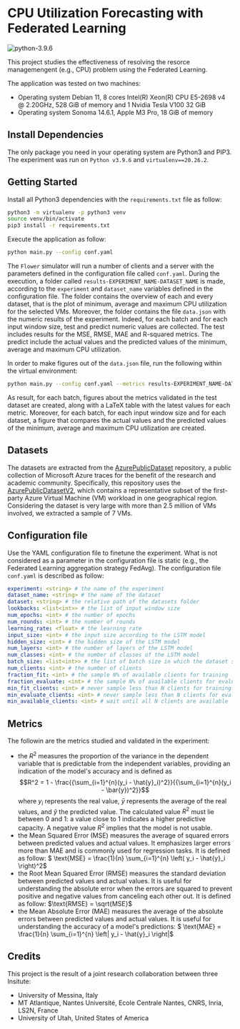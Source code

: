 # CPU Utilization Forecasting with Federated Learning
![python-3.9.6](https://img.shields.io/badge/python-3.9.6-blue)

This project studies the effectiveness of resolving the resorce managemengent (e.g., CPU) problem using the Federated Learning. 

The application was tested on two machines:
- Operating system Debian 11, 8 cores Intel(R) Xeon(R) CPU E5-2698 v4 @ 2.20GHz, 528 GiB of memory and 1 Nvidia Tesla V100 32 GiB
- Operating system Sonoma 14.6.1, Apple M3 Pro, 18 GiB of memory

## Install Dependencies
The only package you need in your operating system are Python3 and PIP3. The experiment was run on `Python v3.9.6` and `virtualenv==20.26.2`.

## Getting Started
Install all Python3 dependencies with the `requirements.txt` file as follow:
```bash
python3 -m virtualenv -p python3 venv
source venv/bin/activate
pip3 install -r requirements.txt
```

Execute the application as follow:
```bash
python main.py --config conf.yaml
```

The `Flower` simulator will run a number of clients and a server with the parameters defined in the configuration file called `conf.yaml`. During the execution, a folder called `results-EXPERIMENT_NAME-DATASET_NAME` is made, according to the `experiment` and `dataset_name` variables defined in the configuration file. The folder contains the overview of each and every dataset, that is the plot of minimum, average and maximum CPU utilization for the selected VMs. Moreover, the folder contains the file `data.json` with the numeric results of the experiment. Indeed, for each batch and for each input window size, test and predict numeric values are collected. The test includes results for the MSE, RMSE, MAE and R-squared metrics. The predict include the actual values and the predicted values of the minimum, average and maximum CPU utilization.

In order to make figures out of the `data.json` file, run the following within the virtual environment:
```bash
python main.py --config conf.yaml --metrics results-EXPERIMENT_NAME-DATASET_NAME
```

As result, for each batch, figures about the metrics validated in the test dataset are created, along with a LaTeX table with the latest values for each metric. Moreover, for each batch, for each input window size and for each dataset, a figure that compares the actual values and the predicted values of the minimum, average and maximum CPU utilization are created.

## Datasets
The datasets are extracted from the [AzurePublicDataset](https://github.com/Azure/AzurePublicDataset) repository, a public collection of Microsoft Azure traces for the benefit of the research and academic community. Specifically, this repository uses the [AzurePublicDatasetV2](https://github.com/Azure/AzurePublicDataset/blob/master/AzurePublicDatasetV2.md), which contains a representative subset of the first-party Azure Virtual Machine (VM) workload in one geographical region. Considering the dataset is very large with more than 2.5 million of VMs involved, we extracted a sample of 7 VMs.

## Configuration file
Use the YAML configuration file to finetune the experiment. What is not considered as a parameter in the configuration file is static (e.g., the Federated Learning aggregation strategy FedAvg). The configuration file `conf.yaml` is described as follow:
```yaml
experiment: <string> # the name of the experiment
dataset_name: <string> # the name of the dataset
dataset: <string> # the relative path of the datasets folder
lookbacks: <list<int>> # the list of input window size
num_epochs: <int> # the number of epochs
num_rounds: <int> # the number of rounds
learning_rate: <float> # the learning rate
input_size: <int> # the input size according to the LSTM model
hidden_size: <int> # the hidden size of the LSTM model
num_layers: <int> # the number of layers of the LSTM model
num_classes: <int> # the number of classes of the LSTM model
batch_size: <list<int>> # the list of batch size in which the dataset should be splitted
num_clients: <int> # the number of clients
fraction_fit: <int> # the sample N% of available clients for training
fraction_evaluate: <int> # the sample N% of available clients for evaluation
min_fit_clients: <int> # never sample less than N clients for training
min_evaluate_clients: <int> # never sample less than N clients for evaluation
min_available_clients: <int> # wait until all N clients are available
```

## Metrics
The followin are the metrics studied and validated in the experiment:
- the $R^2$ measures the proportion of the variance in the dependent variable that is predictable from the independent variables, providing an indication of the model's accuracy and is defined as $$R^2 = 1 - \frac{{\sum_{i=1}^{n}(y_i - \hat{y}_i)^2}}{{\sum_{i=1}^{n}(y_i - \bar{y})^2}}$$ where $y_i$ represents the real value, $\bar{y}$ represents the average of the real values, and $\hat{y}$ the predicted value. The calculated value $R^2$ must lie between 0 and 1: a value close to 1 indicates a higher predictive capacity. A negative value $R^2$ implies that the model is not usable.
- the Mean Squared Error (MSE) measures the average of squared errors between predicted values and actual values. It emphasizes larger errors more than MAE and is commonly used for regression tasks. It is defined as follow: $ \text{MSE} = \frac{1}{n} \sum_{i=1}^{n} \left( y_i - \hat{y}_i \right)^2$
- the Root Mean Squared Error (RMSE) measures the standard deviation between predicted values and actual values. It is useful for understanding the absolute error when the errors are squared to prevent positive and negative values from canceling each other out. It is defined as follow: $\text{RMSE} = \sqrt{MSE}$
- the Mean Absolute Error (MAE) measures the average of the absolute errors between predicted values and actual values. It is useful for understanding the accuracy of a model's predictions: $ \text{MAE} = \frac{1}{n} \sum_{i=1}^{n} \left| y_i - \hat{y}_i \right|$

## Credits
This project is the result of a joint research collaboration between three Insitute:
- University of Messina, Italy
- MT Atlantique, Nantes Université, Ecole Centrale Nantes, CNRS, Inria, LS2N, France
- University of Utah, United States of America